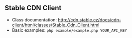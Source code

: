 Stable CDN Client
---
- Class documentation: http://cdn.stable.cz/docs/cdn-client/html/classes/Stable_Cdn_Client.html
- Basic examples: `php example/example.php YOUR_API_KEY`
